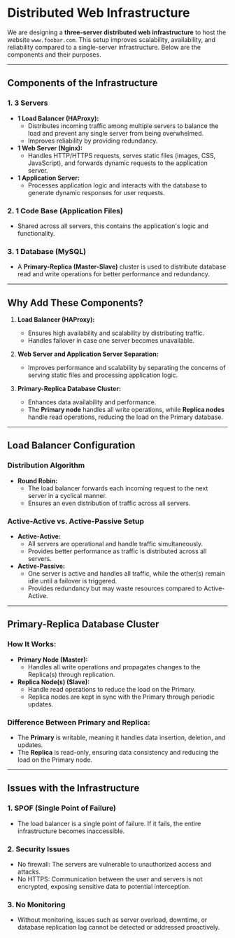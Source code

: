 # Distributed Web Infrastructure

We are designing a **three-server distributed web infrastructure** to host the website `www.foobar.com`. This setup improves scalability, availability, and reliability compared to a single-server infrastructure. Below are the components and their purposes.

---

## Components of the Infrastructure

### 1. **3 Servers**
   - **1 Load Balancer (HAProxy):**
     - Distributes incoming traffic among multiple servers to balance the load and prevent any single server from being overwhelmed.
     - Improves reliability by providing redundancy.
   - **1 Web Server (Nginx):**
     - Handles HTTP/HTTPS requests, serves static files (images, CSS, JavaScript), and forwards dynamic requests to the application server.
   - **1 Application Server:**
     - Processes application logic and interacts with the database to generate dynamic responses for user requests.

### 2. **1 Code Base (Application Files)**
   - Shared across all servers, this contains the application's logic and functionality.

### 3. **1 Database (MySQL)**
   - A **Primary-Replica (Master-Slave)** cluster is used to distribute database read and write operations for better performance and redundancy.

---

## Why Add These Components?

1. **Load Balancer (HAProxy):**
   - Ensures high availability and scalability by distributing traffic.
   - Handles failover in case one server becomes unavailable.

2. **Web Server and Application Server Separation:**
   - Improves performance and scalability by separating the concerns of serving static files and processing application logic.

3. **Primary-Replica Database Cluster:**
   - Enhances data availability and performance.
   - The **Primary node** handles all write operations, while **Replica nodes** handle read operations, reducing the load on the Primary database.

---

## Load Balancer Configuration

### Distribution Algorithm
- **Round Robin:**
  - The load balancer forwards each incoming request to the next server in a cyclical manner.
  - Ensures an even distribution of traffic across all servers.

### Active-Active vs. Active-Passive Setup
- **Active-Active:**  
  - All servers are operational and handle traffic simultaneously.
  - Provides better performance as traffic is distributed across all servers.
- **Active-Passive:**  
  - One server is active and handles all traffic, while the other(s) remain idle until a failover is triggered.
  - Provides redundancy but may waste resources compared to Active-Active.

---

## Primary-Replica Database Cluster

### How It Works:
- **Primary Node (Master):**
  - Handles all write operations and propagates changes to the Replica(s) through replication.
- **Replica Node(s) (Slave):**
  - Handle read operations to reduce the load on the Primary.
  - Replica nodes are kept in sync with the Primary through periodic updates.

### Difference Between Primary and Replica:
- The **Primary** is writable, meaning it handles data insertion, deletion, and updates.
- The **Replica** is read-only, ensuring data consistency and reducing the load on the Primary node.

---

## Issues with the Infrastructure

### 1. **SPOF (Single Point of Failure)**
   - The load balancer is a single point of failure. If it fails, the entire infrastructure becomes inaccessible.

### 2. **Security Issues**
   - No firewall: The servers are vulnerable to unauthorized access and attacks.
   - No HTTPS: Communication between the user and servers is not encrypted, exposing sensitive data to potential interception.

### 3. **No Monitoring**
   - Without monitoring, issues such as server overload, downtime, or database replication lag cannot be detected or addressed proactively.
